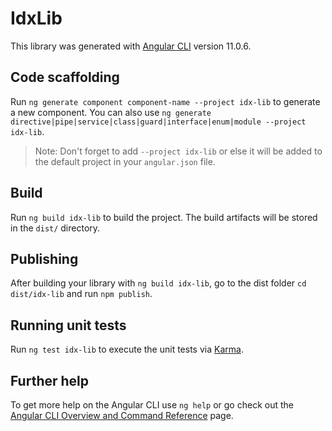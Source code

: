 # IdxLib

This library was generated with [Angular CLI](https://github.com/angular/angular-cli) version 11.0.6.

## Code scaffolding

Run `ng generate component component-name --project idx-lib` to generate a new component. You can also use `ng generate directive|pipe|service|class|guard|interface|enum|module --project idx-lib`.
> Note: Don't forget to add `--project idx-lib` or else it will be added to the default project in your `angular.json` file. 

## Build

Run `ng build idx-lib` to build the project. The build artifacts will be stored in the `dist/` directory.

## Publishing

After building your library with `ng build idx-lib`, go to the dist folder `cd dist/idx-lib` and run `npm publish`.

## Running unit tests

Run `ng test idx-lib` to execute the unit tests via [Karma](https://karma-runner.github.io).

## Further help

To get more help on the Angular CLI use `ng help` or go check out the [Angular CLI Overview and Command Reference](https://angular.io/cli) page.
